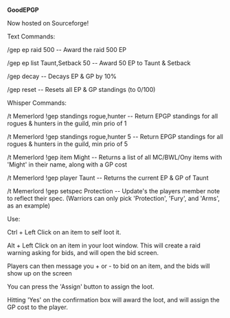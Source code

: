 **GoodEPGP**

Now hosted on Sourceforge!

Text Commands:

/gep ep raid 500  -- Award the raid 500 EP

/gep ep list Taunt,Setback 50 -- Award 50 EP to Taunt & Setback

/gep decay -- Decays EP & GP by 10%

/gep reset -- Resets all EP & GP standings (to 0/100)


Whisper Commands:

/t Memerlord !gep standings rogue,hunter -- Return EPGP standings for all rogues & hunters in the guild, min prio of 1

/t Memerlord !gep standings rogue,hunter 5 --  Return EPGP standings for all rogues & hunters in the guild, min prio of 5

/t Memerlord !gep item Might -- Returns a list of all MC/BWL/Ony items with 'Might' in their name, along with a GP cost

/t Memerlord !gep player Taunt -- Returns the current EP & GP of Taunt

/t Memerlord !gep setspec Protection -- Update's the players member note to reflect their spec.  (Warriors can only pick 'Protection', 'Fury', and 'Arms', as an example)


Use:

Ctrl + Left Click on an item to self loot it.

Alt + Left Click on an item in your loot window.  This will create a raid warning asking for bids, and will open the bid screen.

Players can then message you + or - to bid on an item, and the bids will show up on the screen

You can press the 'Assign' button to assign the loot.

Hitting 'Yes' on the confirmation box will award the loot, and will assign the GP cost to the player.
